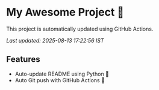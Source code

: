 # My Awesome Project 🚀

This project is automatically updated using GitHub Actions.

_Last updated: 2025-08-13 17:22:56 IST_

## Features
- Auto-update README using Python 🐍
- Auto Git push with GitHub Actions 🤖
